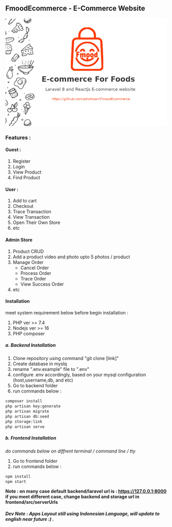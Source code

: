 ## FmoodEcommerce - E-Commerce Website

![Banner](frontend/public/banner.jpg)

### Features :

#### Guest :

1. Register
2. Login
3. View Product
4. Find Product

#### User :

1. Add to cart
2. Checkout
3. Trace Transaction
4. View Transaction
5. Open Their Own Store
6. etc

#### Admin Store

1. Product CRUD
2. Add a product video and photo upto 5 photos / product
3. Manage Order
   - Cancel Order
   - Process Order
   - Trace Order
   - View Success Order
4. etc

#### Installation

meet system requirement below before begin installation :

1. PHP ver >= 7.4
2. Nodejs ver >= 16
3. PHP composer

##### a. Backend Installation

1. Clone repository using command "git clone [link]"
2. Create database in myslq
3. rename ".env.example" file to ".env"
4. configure .env accordingly, based on your mysql configuration (host,username,db, and etc)
5. Go to backend folder
6. run commands below :

```
composer install
php artisan key:generate
php artisan migrate
php artisan db:seed
php storage:link
php artisan serve
```

##### b. Frontend Installation

_do commands below on diffrent terminal / command line / tty_

1. Go to frontend folder
2. run commands below :

```
npm install
npm start
```

**Note : on many case default backend/laravel url is : https://127.0.0.1:8000**  
**if you meet different case, change backend and storage url in frontend/src/serverUrls**

##### Dev Note : Apps Layout still using Indonesian Language, will update to english near future :) .
